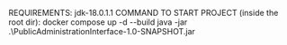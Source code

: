 REQUIREMENTS:
	jdk-18.0.1.1
COMMAND TO START PROJECT (inside the root dir):
	docker compose up -d --build
	java -jar .\PublicAdministrationInterface-1.0-SNAPSHOT.jar
